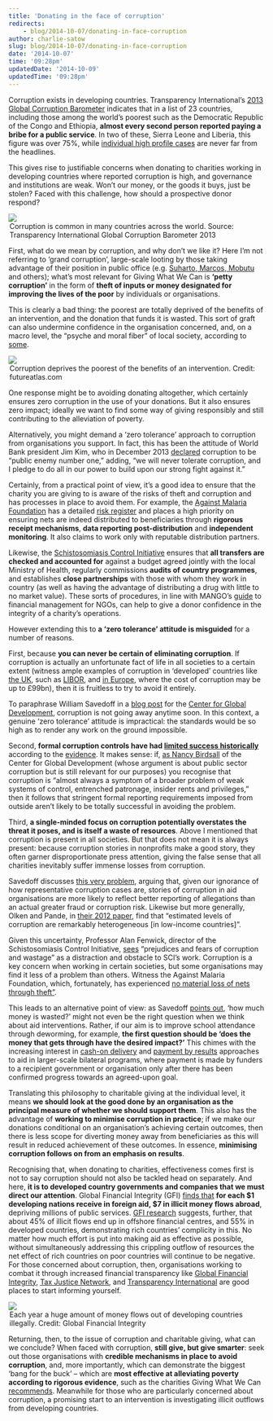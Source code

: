 ```yaml
---
title: 'Donating in the face of corruption'
redirects:
    - blog/2014-10-07/donating-in-face-corruption
author: charlie-satow
slug: blog/2014-10-07/donating-in-face-corruption
date: '2014-10-07'
time: '09:28pm'
updatedDate: '2014-10-09'
updatedTime: '09:28pm'
---
```

Corruption exists in developing countries. Transparency International’s [2013 Global Corruption Barometer](http://www.transparency.org/gcb2013) indicates that in a list of 23 countries, including those among the world’s poorest such as the Democratic Republic of the Congo and Ethiopia, **almost every second person reported paying a bribe for a public service**. In two of these, Sierra Leone and Liberia, this figure was over 75%, while [individual high profile cases](http://www.bbc.co.uk/news/world-africa-25912652) are never far from the headlines.

This gives rise to justifiable concerns when donating to charities working in developing countries where reported corruption is high, and governance and institutions are weak. Won’t our money, or the goods it buys, just be stolen? Faced with this challenge, how should a prospective donor respond?

![](/images/uploads/corruption_infographic_0.jpg)<legend>Corruption is common in many countries across the world. Source: Transparency International Global Corruption Barometer 2013</legend>

First, what do we mean by corruption, and why don’t we like it? Here I’m not referring to ‘grand corruption’, large-scale looting by those taking advantage of their position in public office (e.g. [Suharto, Marcos, Mobutu](http://www.theguardian.com/world/2004/mar/26/indonesia.philippines) and others); what’s most relevant for Giving What We Can is **‘petty corruption’** in the form of **theft of inputs or money designated for improving the lives of the poor** by individuals or organisations.

This is clearly a bad thing: the poorest are totally deprived of the benefits of an intervention, and the donation that funds it is wasted. This sort of graft can also undermine confidence in the organisation concerned, and, on a macro level, the “psyche and moral fiber” of local society, according to [some](http://www.cgdev.org/sites/default/files/1423131_file_Sabot_2007_Okonjo_Iweala.pdf).

![](/images/uploads/corruption_is_deadly_credit_futureatlas.com_.jpg)<legend>Corruption deprives the poorest of the benefits of an intervention. Credit: futureatlas.com</legend>

One response might be to avoiding donating altogether, which certainly ensures zero corruption in the use of your donations. But it also ensures zero impact; ideally we want to find some way of giving responsibly and still contributing to the alleviation of poverty.

Alternatively, you might demand a ‘zero tolerance’ approach to corruption from organisations you support. In fact, this has been the attitude of World Bank president Jim Kim, who in December 2013 [declared](http://www.worldbank.org/en/news/press-release/2013/12/19/corruption-developing-countries-world-bank-group-president-kim) corruption to be “public enemy number one,” adding, “we will never tolerate corruption, and I pledge to do all in our power to build upon our strong fight against it.”

Certainly, from a practical point of view, it’s a good idea to ensure that the charity you are giving to is aware of the risks of theft and corruption and has processes in place to avoid them. For example, the [Against Malaria Foundation](http://www.againstmalaria.com) has a detailed [risk register](http://www.againstmalaria.com/downloads/AMF_RiskRegister.pdf) and places a high priority on ensuring nets are indeed distributed to beneficiaries through **rigorous receipt mechanisms**, **data reporting post-distribution** and **independent monitoring**. It also claims to work only with reputable distribution partners.

Likewise, the [Schistosomiasis Control Initiative](http://www3.imperial.ac.uk/schisto) ensures that **all transfers are checked and accounted for** against a budget agreed jointly with the local Ministry of Health, regularly commissions **audits of country programmes**, and establishes **close partnerships** with those with whom they work in country (as well as having the advantage of distributing a drug with little to no market value). These sorts of procedures, in line with MANGO’s [guide](http://www.mango.org.uk/guide) to financial management for NGOs, can help to give a donor confidence in the integrity of a charity’s operations.

However extending this to **a ‘zero tolerance’ attitude is misguided** for a number of reasons.

First, because **you can never be certain of eliminating corruption**. If corruption is actually an unfortunate fact of life in all societies to a certain extent (witness ample examples of corruption in ‘developed’ countries like [the UK](http://www.transparency.org.uk/our-work/publications/15-publications/81-corruption-in-the-uk-overview-policy-recommendations), such as [LIBOR](http://www.ft.com/indepth/libor-scandal), and [in Europe](http://ec.europa.eu/dgs/home-affairs/e-library/documents/policies/organized-crime-and-human-trafficking/corruption/docs/acr_2014_en.pdf), where the cost of corruption may be up to £99bn), then it is fruitless to try to avoid it entirely.

To paraphrase William Savedoff in a [blog post](http://www.cgdev.org/blog/practical-turn-writing-about-corruption-and-health) for the [Center for Global Development](http://www.cgdev.org/), corruption is not going away anytime soon. In this context, a genuine ‘zero tolerance’ attitude is impractical: the standards would be so high as to render any work on the ground impossible.

Second, **formal corruption controls have had [limited success historically](http://politicsofpoverty.oxfamamerica.org/2014/07/anti-corruption-measures-arent-best-way-fight-corruption/)** according to the [evidence](http://charleskenny.blogs.com/weblog/2010/03/red-flags-of-corruption-in-world-bank-projects-an-analysis-of-infrastructure-contracts.html). It makes sense: if, [as Nancy Birdsall](http://www.cgdev.org/blog/memo-jim-kim-please-follow-results-not-money) of the Center for Global Development (whose argument is about public sector corruption but is still relevant for our purposes) you recognise that corruption is “almost always a symptom of a broader problem of weak systems of control, entrenched patronage, insider rents and privileges,” then it follows that stringent formal reporting requirements imposed from outside aren’t likely to be totally successful in avoiding the problem.

Third, **a single-minded focus on corruption potentially overstates the threat it poses, and is itself a waste of resources**. Above I mentioned that corruption is present in all societies. But that does not mean it is always present: because corruption stories in nonprofits make a good story, they often garner disproportionate press attention, giving the false sense that all charities inevitably suffer immense losses from corruption.

Savedoff discusses [this very problem](http://www.cgdev.org/blog/massive-corruption-%E2%80%A6in-small-global-health-grants), arguing that, given our ignorance of how representative corruption cases are, stories of corruption in aid organisations are more likely to reflect better reporting of allegations than an actual greater fraud or corruption risk. Likewise but more generally, Olken and Pande, in [their 2012 paper](http://economics.mit.edu/files/7589), find that “estimated levels of corruption are remarkably heterogeneous [in low-income countries]”.

Given this uncertainty, Professor Alan Fenwick, director of the Schistosomiasis Control Initiative, [sees](http://cafecommunique.org/component/easyblog/latest?Itemid=290) “prejudices and fears of corruption and wastage” as a distraction and obstacle to SCI’s work. Corruption is a key concern when working in certain societies, but some organisations may find it less of a problem than others. Witness the Against Malaria Foundation, which, fortunately, has experienced [no material loss of nets through theft”](http://www.againstmalaria.com/downloads/AMF_RiskRegister.pdf).

This leads to an alternative point of view: as Savedoff [points out](http://international.cgdev.org/sites/default/files/can-results-based-payments-reduce-corruption_0.pdf), ‘how much money is wasted?’ might not even be the right question when we think about aid interventions. Rather, if our aim is to improve school attendance through deworming, for example, **the first question should be ‘does the money that gets through have the desired impact?’** This chimes with the increasing interest in [cash-on delivery](http://www.cgdev.org/initiative/cash-delivery-aid ) and [payment by results](https://www.gov.uk/government/publications/dfids-strategy-for-payment-by-results-sharpening-incentives-to-perform) approaches to aid in larger-scale bilateral programs, where payment is made by funders to a recipient government or organisation only after there has been confirmed progress towards an agreed-upon goal.

Translating this philosophy to charitable giving at the individual level, it means **we should look at the good done by an organisation as the principal measure of whether we should support them**. This also has the advantage of **working to minimise corruption in practice**; if we make our donations conditional on an organisation’s achieving certain outcomes, then there is less scope for diverting money away from beneficiaries as this will result in reduced achievement of these outcomes. In essence, **minimising corruption follows on from an emphasis on results**.

Recognising that, when donating to charities, effectiveness comes first is not to say corruption should not also be tackled head on separately. And here, **it is to developed country governments and companies that we must direct our attention**. Global Financial Integrity (GFI) [finds that](http://oxfamblogs.org/fp2p/poor-countries-are-losing-1-trillion-a-year-to-illicit-capital-flows-7-times-the-volume-of-aid/) **for each $1 developing nations receive in foreign aid, $7 in illicit money flows abroad**, depriving millions of public services. [GFI research](http://www.gfintegrity.org/issue/illicit-financial-flows/) suggests, further, that about 45% of illicit flows end up in offshore financial centres, and 55% in developed countries, demonstrating rich countries’ complicity in this. No matter how much effort is put into making aid as effective as possible, without simultaneously addressing this crippling outflow of resources the net effect of rich countries on poor countries will continue to be negative. For those concerned about corruption, then, organisations working to combat it through increased financial transparency like [Global Financial Integrity](http://www.gfintegrity.org/), [Tax Justice Network](http://www.taxjustice.net/), and [Transparency International](http://www.transparency.org/) are good places to start informing yourself.

![](/images/uploads/gfi_illicit_financial_flows_from_dev_countries.png)<legend>Each year a huge amount of money flows out of developing countries illegally. Credit: Global Financial Integrity</legend>

Returning, then, to the issue of corruption and charitable giving, what can we conclude? When faced with corruption, **still give, but give smarter**: seek out those organisations with **credible mechanisms in place to avoid corruption**, and, more importantly, which can demonstrate the biggest ‘bang for the buck’ – which are **most effective at alleviating poverty according to rigorous evidence**, such as the charities Giving What We Can [recommends](http://www.givingwhatwecan.org/top-charities). Meanwhile for those who are particularly concerned about corruption, a promising start to an intervention is investigating illicit outflows from developing countries.